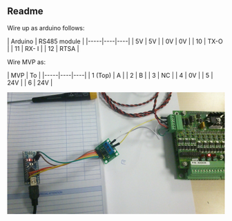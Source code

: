 ## Readme

Wire up as arduino follows:

| Arduino | RS485 module |
|-----|----|----|
| 5V | 5V |
| 0V | 0V |
| 10 | TX-O |
| 11 | RX- I |
| 12 | RTSA |

Wire MVP as:

| MVP | To |
|-----|----|----|
| 1 (Top) | A |
| 2 | B |
| 3 | NC |
| 4 | 0V |
| 5 | 24V |
| 6 | 24V |


![](https://github.com/lawsonkeith/MVPTest/blob/master/MVPComms/DSC_0385.JPG)

